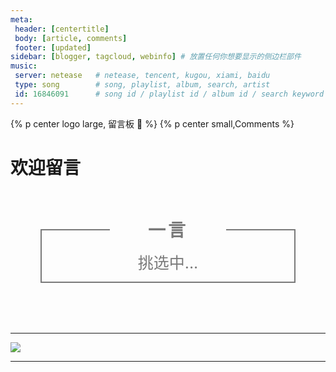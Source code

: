 ```yaml
---
meta:
 header: [centertitle]
 body: [article, comments]
 footer: [updated]
sidebar: [blogger, tagcloud, webinfo] # 放置任何你想要显示的侧边栏部件
music:
 server: netease   # netease, tencent, kugou, xiami, baidu
 type: song        # song, playlist, album, search, artist
 id: 16846091      # song id / playlist id / album id / search keyword
---
```


{% p center logo large, 留言板 📘 %}
{% p center small,Comments %}


# 欢迎留言 <i class="fas fa-signature"></i><i class="fas fa-pen-nib"></i>


<div class="poem-wrap">
  <div class="poem-border poem-left"></div>
  <div class="poem-border poem-right"></div>
    <h1>一言</h1>
    <p id="poem">挑选中...</p>
    <p id="info">
</div>

***

![](https://es-blogimg.oss-cn-hangzhou.aliyuncs.com/img/wallhaven-42kgzg%20%281%29.png)

***

<script>
    $.get("https://v1.hitokoto.cn?c=i&c=j", function (data, status) {
        if (status == 'success') {
            $('#poem').html(data.hitokoto);
            if (data.from_who != null) {
                $('#info').html(data.from_who + " · " + "《 " + data.from + " 》");
            } else {
                $('#info').html(data.from);
            }
        } else {
            $('#poem').html("获取出错啦");
        }
    });
</script>

<style>
.poem-wrap {
    position: relative;
    width: 730px;
    max-width: 80%;
    border: 2px solid #797979;
    border-top: 0;
    text-align: center;
    margin: 80px auto;
}

.poem-wrap h1 {
    position: relative;
    margin-top: -20px;
    display: inline-block;
    letter-spacing: 4px;
    color: #797979;
    border-bottom: none;
}

.poem-wrap p {
    width: 70%;
    margin: auto;
    line-height: 30px;
    color: #797979;
}

.poem-wrap p#poem {
    text-align: center;
    font-size: 25px;
}

.poem-wrap p#info {
    text-align: center;
    font-size: 15px;
    margin: 15px auto;
}

.poem-border {
    position: absolute;
    height: 2px;
    width: 27%;
    background-color: #797979;
}

.poem-right {
    right: 0;
}

.poem-left {
    left: 0;
}

@media (max-width: 685px) {
    .poem-border {
        width: 18%;
    }
}

@media (max-width: 500px) {
    .poem-wrap {
        margin-top: 60px;
        margin-bottom: 20px;
        border-top: 2px solid #797979;
    }

    .poem-wrap h1 {
        margin: 20px 6px;
    }

    .poem-border {
        display: none;
    }
}
</style>